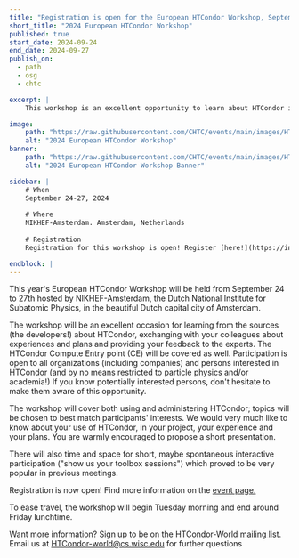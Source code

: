 ```yaml
---
title: "Registration is open for the European HTCondor Workshop, September 24-27"
short_title: "2024 European HTCondor Workshop"
published: true
start_date: 2024-09-24
end_date: 2024-09-27
publish_on:
  - path
  - osg
  - chtc

excerpt: |
    This workshop is an excellent opportunity to learn about HTCondor in the beautiful Amsterdam.

image:
    path: "https://raw.githubusercontent.com/CHTC/events/main/images/HTCondorEurope.jpeg"
    alt: "2024 European HTCondor Workshop"
banner:
    path: "https://raw.githubusercontent.com/CHTC/events/main/images/HTCondorEurope.jpeg"
    alt: "2024 European HTCondor Workshop Banner"

sidebar: |
    # When
    September 24-27, 2024
    
    # Where
    NIKHEF-Amsterdam. Amsterdam, Netherlands
    
    # Registration
    Registration for this workshop is open! Register [here!](https://indico.cern.ch/event/1386170/)

endblock: |
---
```


This year's European HTCondor Workshop will be held from September 24 to 27th hosted by NIKHEF-Amsterdam, the Dutch 
National Institute for Subatomic Physics, in the beautiful Dutch capital city of Amsterdam.

The workshop will be an excellent occasion for learning from the sources (the developers!) about HTCondor, exchanging 
with your colleagues about experiences and plans and providing your feedback to the experts. The HTCondor Compute Entry 
point (CE) will be covered as well. Participation is open to all organizations (including companies) and persons interested
in HTCondor (and by no means restricted to particle physics and/or academia!) If you know potentially interested persons, 
don't hesitate to make them aware of this opportunity.

The workshop will cover both using and administering HTCondor; topics will be chosen to best match participants' interests. 
We would very much like to know about your use of HTCondor, in your project, your experience and your plans. You are warmly
encouraged to propose a short presentation.

There will also time and space for short, maybe spontaneous interactive participation ("show us your toolbox sessions") 
which proved to be very popular in previous meetings. 

Registration is now open! Find more information on the [event page.](https://indico.cern.ch/event/1386170/) 

To ease travel, the workshop will begin Tuesday morning and end around Friday lunchtime. 

Want more information? Sign up to be on the HTCondor-World [mailing list.](https://lists.cs.wisc.edu/mailman/listinfo/htcondor-world) Email us at [HTCondor-world@cs.wisc.edu](HTCondor-world@cs.wisc.edu) for further questions
